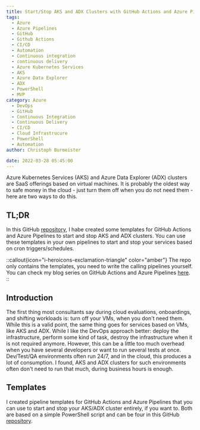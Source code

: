 ```yaml
---
title: Start/Stop AKS and ADX Clusters with GitHub Actions and Azure Pipelines
tags:
  - Azure
  - Azure Pipelines
  - GitHub
  - Github Actions
  - CI/CD
  - Automation
  - Continuous integration
  - continuous delivery
  - Azure Kubernetes Services
  - AKS
  - Azure Data Explorer
  - ADX
  - PowerShell
  - MVP
category: Azure
  - DevOps
  - GitHub
  - Continuous Integration
  - Continuous Delivery
  - CI/CD
  - Cloud Infrastrucure
  - PowerShell
  - Automation
author: Christoph Burmeister

date: 2022-03-28 05:45:00
---
```


Azure Kubernetes Services (AKS) and Azure Data Explorer (ADX) clusters are SaaS offerings based on virtual machines. It is probably the oldest way to safe money in the cloud - just turn them off when you do not need them - here are two ways to do this.

<!-- more -->
<!-- toc -->

## TL;DR

In this GitHub [repository](https://github.com/chrburmeister/start-stop-aks-adx), I habe created some templates for GitHub Actions and Azure Pipelines to start and stop AKS and ADX clusters. You can use these templates in your own pipelines to start and stop your services based on cron triggers/schedules.

::callout{icon="i-heroicons-exclamation-triangle" color="amber"}
The repo only contains the templates, you need to write the calling pipelines yourself. You can check my blog series on GitHub Actions and Azure Pipelines [here](https://itinsights.org/azure-pipelines-migration-to-github-actions-part1/).
::

## Introduction

The first thing most consultants say during cloud evaluations, onboardings, and shifting workloads is: turn off your VMs, when you don't need them. While this is a valid point, the same thing goes for services based on VMs, like AKS and ADX.
While I like the DevOps approach better: deploy the infrastructure, perform some kind of task, destroy the infrastructure when it is not required anymore. However, this can be a little too much overhead when you have several developers or want to run several tests at once.
Dev/Test/QA environments often run 24/7, and in the cloud, this produces a lot of consumption. I found, AKS and ADX clusters for such environments often don't need to run that much, during business hours is enough.

## Templates

I created pipeline templates for GitHub Actions and Azure Pipelines that you can use to start and stop your AKS/ADX cluster entirely, if you want to.
Both are based on a simple PowerShell script and can be four in this GitHub [repository](https://github.com/chrburmeister/start-stop-aks-adx).
